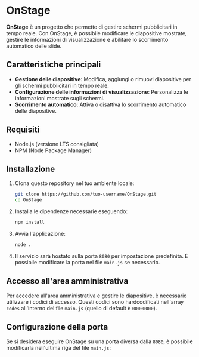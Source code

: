 # OnStage

**OnStage** è un progetto che permette di gestire schermi pubblicitari in tempo reale. Con OnStage, è possibile modificare le diapositive mostrate, gestire le informazioni di visualizzazione e abilitare lo scorrimento automatico delle slide.

## Caratteristiche principali

- **Gestione delle diapositive**: Modifica, aggiungi o rimuovi diapositive per gli schermi pubblicitari in tempo reale.
- **Configurazione delle informazioni di visualizzazione**: Personalizza le informazioni mostrate sugli schermi.
- **Scorrimento automatico**: Attiva o disattiva lo scorrimento automatico delle diapositive.

## Requisiti

- Node.js (versione LTS consigliata)
- NPM (Node Package Manager)

## Installazione

1. Clona questo repository nel tuo ambiente locale:
    ```bash
    git clone https://github.com/tuo-username/OnStage.git
    cd OnStage
    ```

2. Installa le dipendenze necessarie eseguendo:
    ```bash
    npm install
    ```

3. Avvia l'applicazione:
    ```bash
    node .
    ```

4. Il servizio sarà hostato sulla porta `8080` per impostazione predefinita. È possibile modificare la porta nel file `main.js` se necessario.

## Accesso all'area amministrativa

Per accedere all'area amministrativa e gestire le diapositive, è necessario utilizzare i codici di accesso. Questi codici sono hardcodificati nell'array `codes` all'interno del file `main.js` (quello di default è `00000000`).

## Configurazione della porta

Se si desidera eseguire OnStage su una porta diversa dalla `8080`, è possibile modificarla nell'ultima riga del file `main.js`:

